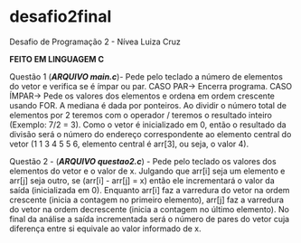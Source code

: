 # desafio2final


Desafio de Programação 2 - Nívea Luiza Cruz

**FEITO EM LINGUAGEM C**


Questão 1 (*****ARQUIVO main.c*****)- Pede pelo teclado a número de elementos do vetor e verifica se é ímpar ou par. 
      CASO PAR-> Encerra programa. 
      CASO ÍMPAR-> Pede os valores dos elementos e ordena em ordem crescente usando FOR. 
                   A mediana é dada por ponteiros. Ao dividir o número total de elementos por 2 
                   teremos com o operador / teremos o resultado inteiro 
                   (Exemplo: 7/2 = 3). 
                   Como o vetor é inicializado em 0, então o resultado da divisão será o 
                   número do endereço correspondente ao elemento central do vetor 
                  (1 1 3 4 5 5 6, elemento central é arr[3], ou seja, o valor 4). 
                  

Questão 2 - (*****ARQUIVO questao2.c*****) - Pede pelo teclado os valores dos elementos do vetor e o valor de x. 
Julgando que arr[i] seja um elemento e arr[j] seja outro, se (arr[i] - arr[j] = x) 
então ele incrementará o valor da saída (inicializada em 0). 
Enquanto arr[i] faz a varredura do vetor na ordem crescente (inicia a contagem no primeiro elemento), 
arr[j] faz a varredura do vetor na ordem decrescente (inicia a contagem no último elemento). 
No final da análise a saída incrementada será o número de pares do vetor 
cuja diferença entre si equivale ao valor informado de x.
